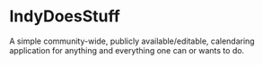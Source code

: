 IndyDoesStuff
=============

A simple community-wide, publicly available/editable, calendaring application for anything and everything one can or wants to do.
